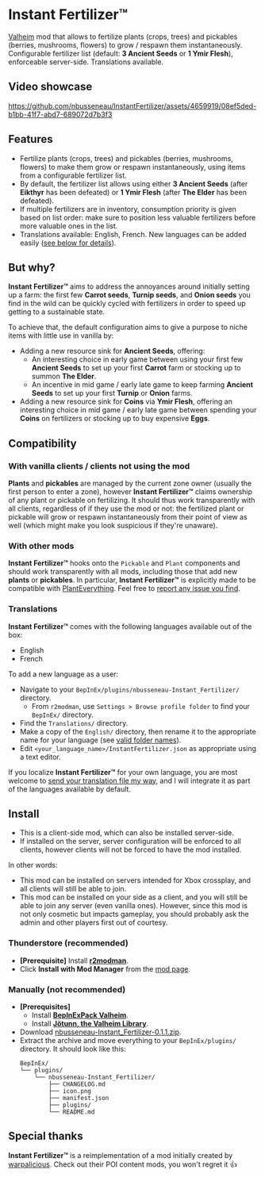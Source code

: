 # Instant Fertilizer™

[Valheim](https://store.steampowered.com/app/892970/Valheim/) mod that allows to fertilize plants (crops, trees) and pickables (berries, mushrooms, flowers) to grow / respawn them instantaneously.
Configurable fertilizer list (default: **3 Ancient Seeds** or **1 Ymir Flesh**), enforceable server-side.
Translations available.

## Video showcase

https://github.com/nbusseneau/InstantFertilizer/assets/4659919/08ef5ded-b1bb-41f7-abd7-689072d7b3f3

## Features

- Fertilize plants (crops, trees) and pickables (berries, mushrooms, flowers) to make them grow or respawn instantaneously, using items from a configurable fertilizer list.
- By default, the fertilizer list allows using either **3 Ancient Seeds** (after **Eikthyr** has been defeated) or **1 Ymir Flesh** (after **The Elder** has been defeated).
- If multiple fertilizers are in inventory, consumption priority is given based on list order: make sure to position less valuable fertilizers before more valuable ones in the list.
- Translations available: English, French. New languages can be added easily ([see below for details](#translations)).

## But why?

**Instant Fertilizer™** aims to address the annoyances around initially setting up a farm: the first few **Carrot seeds**, **Turnip seeds**, and **Onion seeds** you find in the wild can be quickly cycled with fertilizers in order to speed up getting to a sustainable state.

To achieve that, the default configuration aims to give a purpose to niche items with little use in vanilla by:

- Adding a new resource sink for **Ancient Seeds**, offering:
  - An interesting choice in early game between using your first few **Ancient Seeds** to set up your first **Carrot** farm or stocking up to summon **The Elder**.
  - An incentive in mid game / early late game to keep farming **Ancient Seeds** to set up your first **Turnip** or **Onion** farms.
- Adding a new resource sink for **Coins** via **Ymir Flesh**, offering an interesting choice in mid game / early late game between spending your **Coins** on fertilizers or stocking up to buy expensive **Eggs**.

## Compatibility

### With vanilla clients / clients not using the mod

**Plants** and **pickables** are managed by the current zone owner (usually the first person to enter a zone), however **Instant Fertilizer™** claims ownership of any plant or pickable on fertilizing.
It should thus work transparently with all clients, regardless of if they use the mod or not: the fertilized plant or pickable will grow or respawn instantaneously from their point of view as well (which might make you look suspicious if they're unaware).

### With other mods

**Instant Fertilizer™** hooks onto the `Pickable` and `Plant` components and should work transparently with all mods, including those that add new **plants** or **pickables**.
In particular, **Instant Fertilizer™** is explicitly made to be compatible with [PlantEverything](https://thunderstore.io/c/valheim/p/Advize/PlantEverything/).
Feel free to [report any issue you find](https://github.com/nbusseneau/InstantFertilizer/issues/new).

### Translations

**Instant Fertilizer™** comes with the following languages available out of the box:

- English
- French

To add a new language as a user:

- Navigate to your `BepInEx/plugins/nbusseneau-Instant_Fertilizer/` directory.
  - From `r2modman`, use `Settings > Browse profile folder` to find your `BepInEx/` directory.
- Find the `Translations/` directory.
- Make a copy of the `English/` directory, then rename it to the appropriate name for your language (see [valid folder names](https://valheim-modding.github.io/Jotunn/data/localization/language-list.html)).
- Edit `<your_language_name>/InstantFertilizer.json` as appropriate using a text editor.

If you localize **Instant Fertilizer™** for your own language, you are most welcome to [send your translation file my way](https://github.com/nbusseneau/InstantFertilizer/issues/new), and I will integrate it as part of the languages available by default.

## Install

- This is a client-side mod, which can also be installed server-side.
- If installed on the server, server configuration will be enforced to all clients, however clients will not be forced to have the mod installed.

In other words:

- This mod can be installed on servers intended for Xbox crossplay, and all clients will still be able to join.
- This mod can be installed on your side as a client, and you will still be able to join any server (even vanilla ones).
  However, since this mod is not only cosmetic but impacts gameplay, you should probably ask the admin and other players first out of courtesy.

### Thunderstore (recommended)

- **[Prerequisite]** Install [**r2modman**](https://thunderstore.io/c/valheim/p/ebkr/r2modman/).
- Click **Install with Mod Manager** from the [mod page](https://thunderstore.io/c/valheim/p/nbusseneau/Instant_Fertilizer/).

### Manually (not recommended)

- **[Prerequisites]**
  - Install [**BepInExPack Valheim**](https://thunderstore.io/c/valheim/p/denikson/BepInExPack_Valheim/).
  - Install [**Jötunn, the Valheim Library**](https://thunderstore.io/c/valheim/p/ValheimModding/Jotunn/).
- Download [nbusseneau-Instant_Fertilizer-0.1.1.zip](https://github.com/nbusseneau/InstantFertilizer/releases/latest/download/nbusseneau-Instant_Fertilizer-0.1.1.zip).
- Extract the archive and move everything to your `BepInEx/plugins/` directory. It should look like this:
  ```
  BepInEx/
  └── plugins/
      └── nbusseneau-Instant_Fertilizer/
          ├── CHANGELOG.md
          ├── icon.png
          ├── manifest.json
          ├── plugins/
          └── README.md
  ```

## Special thanks

**Instant Fertilizer™** is a reimplementation of a mod initially created by [warpalicious](https://thunderstore.io/c/valheim/p/warpalicious/).
Check out their POI content mods, you won't regret it 👍
